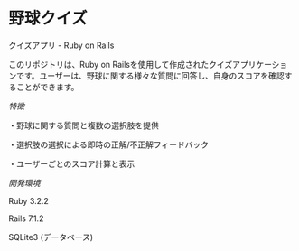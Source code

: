 # 野球クイズ

クイズアプリ - Ruby on Rails

このリポジトリは、Ruby on Railsを使用して作成されたクイズアプリケーションです。ユーザーは、野球に関する様々な質問に回答し、自身のスコアを確認することができます。

*特徴*
<p>・野球に関する質問と複数の選択肢を提供
<p>・選択肢の選択による即時の正解/不正解フィードバック
<p>・ユーザーごとのスコア計算と表示

*開発環境*
<p>Ruby 3.2.2
<p>Rails 7.1.2
<p>SQLite3 (データベース)
